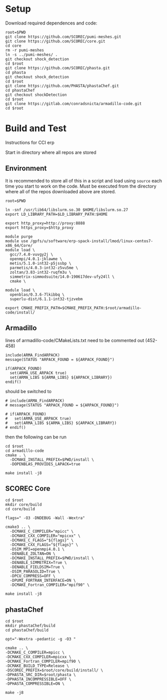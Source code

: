 # Setup

Download required dependences and code:

```
root=$PWD
git clone https://github.com/SCOREC/pumi-meshes.git
git clone https://github.com/SCOREC/core.git
cd core
rm -r pumi-meshes
ln -s ../pumi-meshes/ .
git checkout shock_detection
cd $root
git clone https://github.com/SCOREC/phasta.git
cd phasta
git checkout shock_detection
cd $root
git clone https://github.com/PHASTA/phastaChef.git
cd phastaChef
git checkout shockDetection
cd $root
git clone https://gitlab.com/conradsnicta/armadillo-code.git
cd $root
```

# Build and Test
Instructions for CCI erp

Start in directory where all repos are stored

## Environment

It is recommended to store all of this in a script and load using `source` each time you start to work on the code. Must be executed from the directory where all of the repos downloaded above are stored. 

```
root=$PWD

ln -snf /usr/lib64/libslurm.so.30 $HOME/libslurm.so.27
export LD_LIBRARY_PATH=$LD_LIBRARY_PATH:$HOME

export http_proxy=http://proxy:8888
export https_proxy=$http_proxy

module purge
module use /gpfs/u/software/erp-spack-install/lmod/linux-centos7-x86_64/Core/
module load \
  gcc/7.4.0-vuvgy2j \
  openmpi/4.0.1-jklawme \
  metis/5.1.0-int32-p5jssbp \
  parmetis/4.0.3-int32-z5vu5me \
  zoltan/3.83-int32-ruqfm3u \
  simmetrix-simmodsuite/14.0-190617dev-ufy24ll \
  cmake \

module load \
  openblas/0.3.6-7lkibbq \
  superlu-dist/6.1.1-int32-tjzvebm

export CMAKE_PREFIX_PATH=$CMAKE_PREFIX_PATH:$root/armadillo-code/install/
```

## Armadillo

lines of armadillo-code/CMakeLists.txt need to be commented out (452-458)

```
include(ARMA_FindARPACK)
message(STATUS "ARPACK_FOUND = ${ARPACK_FOUND}")
 
if(ARPACK_FOUND)
  set(ARMA_USE_ARPACK true)
  set(ARMA_LIBS ${ARMA_LIBS} ${ARPACK_LIBRARY})
endif()
```

should be switched to 
```
# include(ARMA_FindARPACK)
# message(STATUS "ARPACK_FOUND = ${ARPACK_FOUND}")
 
# if(ARPACK_FOUND)
#   set(ARMA_USE_ARPACK true)
#   set(ARMA_LIBS ${ARMA_LIBS} ${ARPACK_LIBRARY})
# endif()
```
then the following can be run
```
cd $root
cd armadillo-code
cmake . \
  -DCMAKE_INSTALL_PREFIX=$PWD/install \
  -DOPENBLAS_PROVIDES_LAPACK=true
  
make install -j8
```
## SCOREC Core
```
cd $root
mkdir core/build 
cd core/build

flags=" -O3 -DNDEBUG -Wall -Wextra"

cmake3 .. \
  -DCMAKE_C_COMPILER="mpicc" \
  -DCMAKE_CXX_COMPILER="mpicxx" \
  -DCMAKE_C_FLAGS="${flags}" \
  -DCMAKE_CXX_FLAGS="${flags}" \
  -DSIM_MPI=openmpi4.0.1 \
  -DENABLE_ZOLTAN=ON \
  -DCMAKE_INSTALL_PREFIX=$PWD/install \
  -DENABLE_SIMMETRIX=True \
  -DENABLE_FIELDSIM=True \
  -DSIM_PARASOLID=True \
  -DPCU_COMPRESS=OFF \
  -DPUMI_FORTRAN_INTERFACE=ON \
  -DCMAKE_Fortran_COMPILER="mpif90" \

make install -j8
```
## phastaChef
```
cd $root
mkdir phastaChef/build 
cd phastaChef/build

opt="-Wextra -pedantic -g -O3 "

cmake .. \
-DCMAKE_C_COMPILER=mpicc \
-DCMAKE_CXX_COMPILER=mpicxx \
-DCMAKE_Fortran_COMPILER=mpif90 \
-DCMAKE_BUILD_TYPE=Release \
-DSCOREC_PREFIX=$root/core/build/install/ \
-DPHASTA_SRC_DIR=$root/phasta \
-DPHASTA_INCOMPRESSIBLE=OFF \
-DPHASTA_COMPRESSIBLE=ON \

make -j8
```
